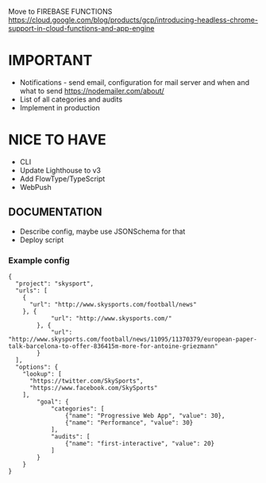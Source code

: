 Move to FIREBASE FUNCTIONS
https://cloud.google.com/blog/products/gcp/introducing-headless-chrome-support-in-cloud-functions-and-app-engine

# IMPORTANT



* Notifications - send email, configuration for mail server and when and what to send https://nodemailer.com/about/
* List of all categories and audits
* Implement in production

# NICE TO HAVE

* CLI
* Update Lighthouse to v3
* Add FlowType/TypeScript
* WebPush

## DOCUMENTATION

* Describe config, maybe use JSONSchema for that
* Deploy script

### Example config

```
{
  "project": "skysport",
  "urls": [
    {
      "url": "http://www.skysports.com/football/news"
    }, {
			"url": "http://www.skysports.com/"
		}, {
			"url": "http://www.skysports.com/football/news/11095/11370379/european-paper-talk-barcelona-to-offer-836415m-more-for-antoine-griezmann"
		}
  ],
  "options": {
    "lookup": [
      "https://twitter.com/SkySports",
      "https://www.facebook.com/SkySports"
    ],
		"goal": {
			"categories": [
				{"name": "Progressive Web App", "value": 30},
				{"name": "Performance", "value": 30}
			],
			"audits": [
				{"name": "first-interactive", "value": 20}
			]
		}
	}
}
```
